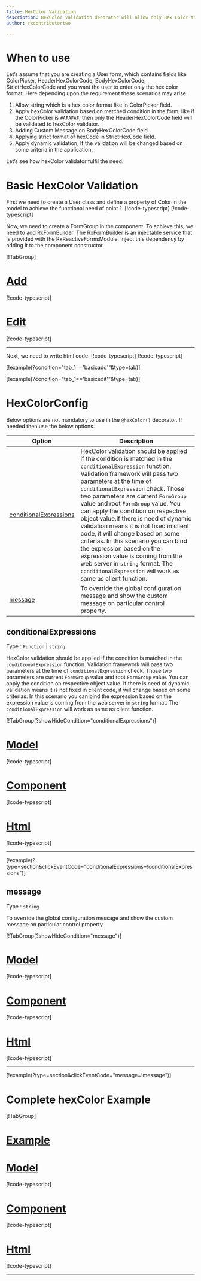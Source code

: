 ```yaml
---
title: HexColor Validation 
description: HexColor validation decorator will allow only Hex Color to be entered. If user tries to enter any string except hex color then the property will become invalid. To use the hexColor decorator on particular property.
author: rxcontributortwo

---
```

# When to use
Let’s assume that you are creating a User form, which contains fields like ColorPicker, HeaderHexColorCode, BodyHexColorCode, StrictHexColorCode and you want the user to enter only the hex color format. Here depending upon the requirement these scenarios may arise.

1.	Allow string which is a hex color format like in ColorPicker field.
2.	Apply hexColor validation based on matched condition in the form, like if the ColorPicker is `#AFAFAF`, then only the HeaderHexColorCode field will be validated to hexColor validator.
3.	Adding Custom Message on BodyHexColorCode field.
4. Applying strict format of hexCode in StrictHexCode field.
5.	Apply dynamic validation, If the validation will be changed based on some criteria in the application.

Let’s see how hexColor validator fulfil the need.

# Basic HexColor Validation
First we need to create a User class and define a property of Color in the model to achieve the functional need of point 1.
[!code-typescript[](\assets\examples\hexColor\add\user.model.ts?condition="tab_1=='basicadd'"&type=section)]
[!code-typescript[](\assets\examples\hexColor\edit\user.model.ts?condition="tab_1=='basicedit'"&type=section)]

Now, we need to create a FormGroup in the component. To achieve this, we need to add RxFormBuilder. The RxFormBuilder is an injectable service that is provided with the RxReactiveFormsModule. Inject this dependency by adding it to the component constructor.

[!TabGroup]
# [Add](#tab\basicadd)
[!code-typescript[](\assets\examples\hexColor\add\hex-color-add.component.ts)]
# [Edit](#tab\basicedit)
[!code-typescript[](\assets\examples\hexColor\edit\hex-color-edit.component.ts)]
***

Next, we need to write html code.
[!code-typescript[](\assets\examples\hexColor\add\hex-color-add.component.html?condition="tab_1=='basicadd'"&type=section)]
[!code-typescript[](\assets\examples\hexColor\edit\hex-color-edit.component.html?condition="tab_1=='basicedit'"&type=section)]

[!example(?condition="tab_1=='basicadd'"&type=tab)]
<app-hexColor-add></app-hexColor-add>

[!example(?condition="tab_1=='basicedit'"&type=tab)]
<app-hexColor-edit></app-hexColor-edit>

# HexColorConfig 
Below options are not mandatory to use in the `@hexColor()` decorator. If needed then use the below options.

|Option | Description |
|--- | ---- |
|[conditionalExpressions](#conditionalexpression) | HexColor validation should be applied if the condition is matched in the `conditionalExpression` function. Validation framework will pass two parameters at the time of `conditionalExpression` check. Those two parameters are current `FormGroup` value and root `FormGroup` value. You can apply the condition on respective object value.If there is need of dynamic validation means it is not fixed in client code, it will change based on some criterias. In this scenario you can bind the expression based on the expression value is coming from the web server in `string` format. The `conditionalExpression` will work as same as client function. |
|[message](#message) | To override the global configuration message and show the custom message on particular control property. |

## conditionalExpressions 
Type :  `Function`  |  `string` 

HexColor validation should be applied if the condition is matched in the `conditionalExpression` function. Validation framework will pass two parameters at the time of `conditionalExpression` check. Those two parameters are current `FormGroup` value and root `FormGroup` value. You can apply the condition on respective object value.
If there is need of dynamic validation means it is not fixed in client code, it will change based on some criterias. In this scenario you can bind the expression based on the expression value is coming from the web server in `string` format. The `conditionalExpression` will work as same as client function.

[!TabGroup(?showHideCondition="conditionalExpressions")]
# [Model](#tab\conditionalExpressionsmodel)
[!code-typescript[](\assets\examples\hexColor\conditionalExpressions\hexcolor-info.model.ts)]
# [Component](#tab\conditionalExpressionsComponent)
[!code-typescript[](\assets\examples\hexColor\conditionalExpressions\hex-color-conditional-expressions.component.ts)]
# [Html](#tab\conditionalExpressionsHtml)
[!code-typescript[](\assets\examples\hexColor\conditionalExpressions\hex-color-conditional-expressions.component.html)]
***

[!example(?type=section&clickEventCode="conditionalExpressions=!conditionalExpressions")]
<app-hexColor-conditionalExpressions></app-hexColor-conditionalExpressions>
 
## message 
Type :  `string` 

To override the global configuration message and show the custom message on particular control property.

[!TabGroup(?showHideCondition="message")]
# [Model](#tab\messageModel)
[!code-typescript[](\assets\examples\hexColor\message\hexcolor-info.model.ts)]
# [Component](#tab\messageComponent)
[!code-typescript[](\assets\examples\hexColor\message\hex-color-message.component.ts)]
# [Html](#tab\messageHtml)
[!code-typescript[](\assets\examples\hexColor\message\hex-color-message.component.html)]
***

[!example(?type=section&clickEventCode="message=!message")]
<app-hexColor-message></app-hexColor-message>

# Complete hexColor Example
[!TabGroup]
# [Example](#tab\completeexample)
<app-hexColor-complete></app-hexColor-complete>
# [Model](#tab\completemodel)
[!code-typescript[](\assets\examples\hexColor\complete\hexcolor-info.model.ts)]
# [Component](#tab\completecomponent)
[!code-typescript[](\assets\examples\hexColor\complete\hex-color-complete.component.ts)]
# [Html](#tab\completehtml)
[!code-typescript[](\assets\examples\hexColor\complete\hex-color-complete.component.html)]
***
